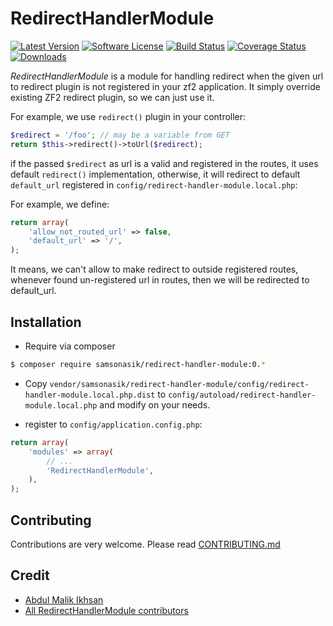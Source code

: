 RedirectHandlerModule
=====================

[![Latest Version](https://img.shields.io/github/release/samsonasik/RedirectHandlerModule.svg?style=flat-square)](https://github.com/samsonasik/RedirectHandlerModule/releases)
[![Software License](https://img.shields.io/badge/license-MIT-brightgreen.svg?style=flat-square)](LICENSE)
[![Build Status](https://travis-ci.org/samsonasik/RedirectHandlerModule.svg?branch=master)](https://travis-ci.org/samsonasik/RedirectHandlerModule)
[![Coverage Status](https://coveralls.io/repos/samsonasik/RedirectHandlerModule/badge.svg?branch=master)](https://coveralls.io/r/samsonasik/RedirectHandlerModule)
[![Downloads](https://img.shields.io/packagist/dt/samsonasik/redirect-handler-module.svg?style=flat-square)](https://packagist.org/packages/samsonasik/redirect-handler-module)

*RedirectHandlerModule* is a module for handling redirect when the given url to redirect plugin is not registered in your zf2 application. It simply override existing ZF2 redirect plugin, so we can just use it.

For example, we use `redirect()` plugin in your controller:

```php
$redirect = '/foo'; // may be a variable from GET
return $this->redirect()->toUrl($redirect);
```

if the passed `$redirect` as url is a valid and registered in the routes, it uses default `redirect()` implementation, otherwise, it will redirect to default `default_url` registered in `config/redirect-handler-module.local.php`:

For example, we define:

```php
return array(
    'allow_not_routed_url' => false,
    'default_url' => '/',
);
```

It means, we can't allow to make redirect to outside registered routes, whenever found un-registered url in routes, then we will be redirected to default_url.

Installation
------------

 - Require via composer
```bash
$ composer require samsonasik/redirect-handler-module:0.*
```

 - Copy `vendor/samsonasik/redirect-handler-module/config/redirect-handler-module.local.php.dist` to `config/autoload/redirect-handler-module.local.php` and modify on your needs.

 - register to `config/application.config.php`:

```php
return array(
    'modules' => array(
        // ...
        'RedirectHandlerModule',
    ),
);
```

Contributing
------------
Contributions are very welcome. Please read [CONTRIBUTING.md](https://github.com/samsonasik/RedirectHandlerModule/blob/master/CONTRIBUTING.md)

Credit
------

- [Abdul Malik Ikhsan](https://github.com/samsonasik)
- [All RedirectHandlerModule contributors](https://github.com/samsonasik/RedirectHandlerModule/contributors)
